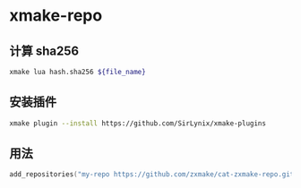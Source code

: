 # xmake-repo

## 计算 sha256

```bash
xmake lua hash.sha256 ${file_name}
```

## 安装插件

```bash
xmake plugin --install https://github.com/SirLynix/xmake-plugins
```

## 用法

```lua
add_repositories("my-repo https://github.com/zxmake/cat-zxmake-repo.git")
```
